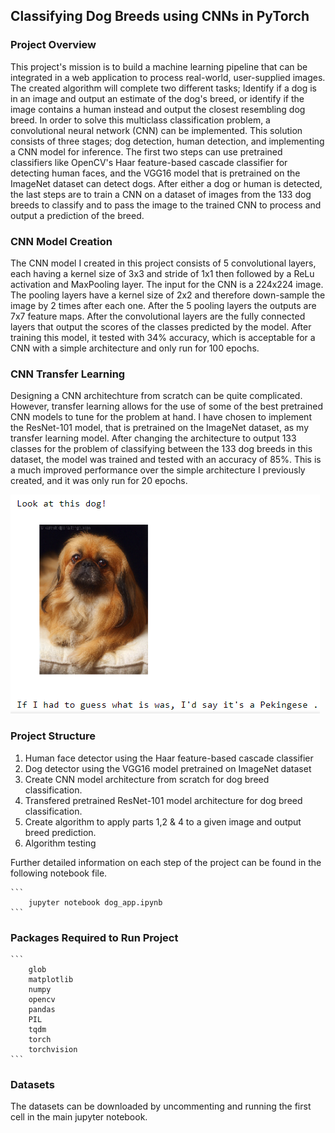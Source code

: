 [//]: # (Image References)

[image1]: ./images/sample_dog_output_2.PNG "Sample Output"


## Classifying Dog Breeds using CNNs in PyTorch

### Project Overview

This project's mission is to build a machine learning pipeline that can be integrated in a web application to process real-world, user-supplied images. The created algorithm will complete two different tasks; Identify if a dog is in an image and output an estimate of the dog's breed, or identify if the image contains a human instead and output the closest resembling dog breed. In order to solve this multiclass classification problem, a convolutional neural network (CNN) can be implemented. This solution consists of three stages; dog detection, human detection, and implementing a CNN model for inference. The first two steps can use pretrained classifiers like OpenCV's Haar feature-based cascade classifier for detecting human faces, and the VGG16 model that is pretrained on the ImageNet dataset can detect dogs. After either a dog or human is detected, the last steps are to train a CNN on a dataset of images from the 133 dog breeds to classify and to pass the image to the trained CNN to process and output a prediction of the breed.

### CNN Model Creation

The CNN model I created in this project consists of 5 convolutional layers, each having a kernel size of 3x3 and stride of 1x1 then followed by a ReLu activation and MaxPooling layer. The input for the CNN is a 224x224 image. The pooling layers have a kernel size of 2x2 and therefore down-sample the image by 2 times after each one. After the 5 pooling layers the outputs are 7x7 feature maps. After the convolutional layers are the fully connected layers that output the scores of the classes predicted by the model. After training this model, it tested with 34% accuracy, which is acceptable for a CNN with a simple architecture and only run for 100 epochs.

### CNN Transfer Learning 

Designing a CNN architechture from scratch can be quite complicated. However, transfer learning allows for the use of some of the best pretrained CNN models to tune for the problem at hand. I have chosen to implement the ResNet-101 model, that is pretrained on the ImageNet dataset, as my transfer learning model. After changing the architecture to output 133 classes for the problem of classifying between the 133 dog breeds in this dataset, the model was trained and tested with an accuracy of 85%. This is a much improved performance over the simple architecture I previously created, and it was only run for 20 epochs.

![Sample Output][image1]

### Project Structure

1. Human face detector using the Haar feature-based cascade classifier
2. Dog detector using the VGG16 model pretrained on ImageNet dataset
3. Create CNN model architecture from scratch for dog breed classification.
4. Transfered pretrained ResNet-101 model architecture for dog breed classification.
5. Create algorithm to apply parts 1,2 & 4 to a given image and output breed prediction.
6. Algorithm testing 

Further detailed information on each step of the project can be found in the following notebook file.
	
	```
		jupyter notebook dog_app.ipynb
	```
### Packages Required to Run Project

	```
		glob
		matplotlib
		numpy
		opencv
		pandas
		PIL
		tqdm
		torch
		torchvision
	```
### Datasets

The datasets can be downloaded by uncommenting and running the first cell in the main jupyter notebook.